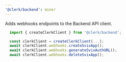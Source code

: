 ```yaml
---
'@clerk/backend': minor
---
```


Adds webhooks endpoints to the Backend API client.

```ts
  import { createClerkClient } from '@clerk/backend';

  const clerkClient = createClerkClient(...);
  await clerkClient.webhooks.createSvixApp();
  await clerkClient.webhooks.generateSvixAuthURL();
  await clerkClient.webhooks.deleteSvixApp();
```